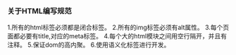 ### 关于HTML编写规范


1.所有的html标签必须都是闭合标签。
2.所有的img标签必须有alt属性。
3.每个页面都必要有title,对应的meta标签。
4.每个大的html模块之间用空行隔开，并且有注释。
5.保证dom的高内聚。
6.使用语义化标签进行开发。
